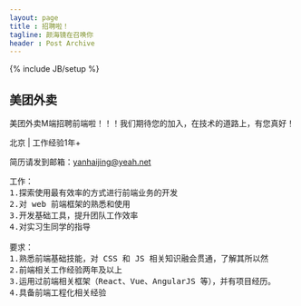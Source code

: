 ```yaml
---
layout: page
title : 招聘啦！
tagline: 颜海镜在召唤你
header : Post Archive
---
```

{% include JB/setup %}

## 美团外卖
美团外卖M端招聘前端啦！！！我们期待您的加入，在技术的道路上，有您真好！

北京 \| 工作经验1年+

简历请发到邮箱：<a href="mailto:yanhaijing@yeah.net?subject=美团外卖M端招聘%2B前端%2B简历&body=颜海镜博客看到的招聘信息">yanhaijing@yeah.net</a>

<pre>
工作：
1.探索使用最有效率的方式进行前端业务的开发
2.对 web 前端框架的熟悉和使用
3.开发基础工具，提升团队工作效率
4.对实习生同学的指导

要求：
1.熟悉前端基础技能，对 CSS 和 JS 相关知识融会贯通，了解其所以然
2.前端相关工作经验两年及以上
3.运用过前端相关框架（React、Vue、AngularJS 等），并有项目经历。
4.具备前端工程化相关经验
</pre>
